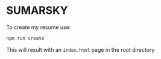 # SUMARSKY

To create my resume use:
```bash
npm run create
```
This will result with an `index.html` page in the root directory